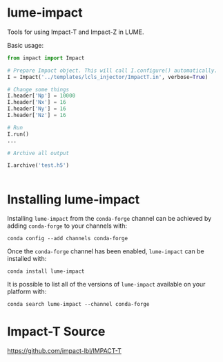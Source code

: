 # lume-impact
Tools for using Impact-T and Impact-Z in LUME.

Basic usage:
```python
from impact import Impact

# Prepare Impact object. This will call I.configure() automatically. 
I = Impact('../templates/lcls_injector/ImpactT.in', verbose=True)

# Change some things
I.header['Np'] = 10000
I.header['Nx'] = 16
I.header['Ny'] = 16
I.header['Nz'] = 16

# Run
I.run()
...

# Archive all output

I.archive('test.h5')



```


Installing lume-impact
======================

Installing `lume-impact` from the `conda-forge` channel can be achieved by adding `conda-forge` to your channels with:

```
conda config --add channels conda-forge
```

Once the `conda-forge` channel has been enabled, `lume-impact` can be installed with:

```
conda install lume-impact
```

It is possible to list all of the versions of `lume-impact` available on your platform with:

```
conda search lume-impact --channel conda-forge
```



# Impact-T Source

https://github.com/impact-lbl/IMPACT-T


